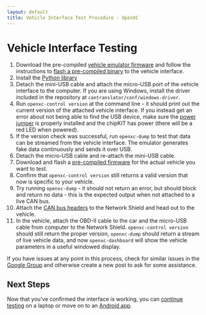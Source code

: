 ```yaml
---
layout: default
title: Vehicle Interface Test Procedure - OpenXC
---
```


<div class="page-header">
    <h1>Vehicle Interface Testing</h1>
</div>

1. Download the pre-compiled [vehicle emulator
   firmware](http://openxcplatform.com.s3.amazonaws.com/openxc-emulator-firmware.zip)
   and follow the instructions to [flash a pre-compiled
   binary](http://openxcplatform.com/cantranslator/installation/binary.html) to
   the vehicle interface.
1. Install the [Python
   library](http://openxcplatform.com/openxc-python/#installation)
1. Detach the mini-USB cable and attach the micro-USB port of the vehicle
   interface to the computer. If you are using Windows, install the driver
   included in the repository at `cantranslator/conf/windows-driver`.
1. Run `openxc-control version` at the command line - it should print out the
   current version of the attached vehicle interface. If you instead get an
   error about not being able to find the USB device, make sure the [power
   jumper](/vehicle-interface/assembly.html#power-jumper) is properly installed
   and the chipKIT has power (there will be a red LED when powered).
1. If the version check was successful, run `openxc-dump` to test that data can
   be streamed from the vehicle interface. The emulator generates fake data
   continuously and sends it over USB.
1. Detach the micro-USB cable and re-attach the mini-USB cable.
1. Download and flash a [pre-compiled
   firmware](http://openxcplatform.com/cantranslator/installation/binary.html)
   for the actual vehicle you want to test.
1. Confirm that `openxc-control version` still returns a valid version that now
   is specific to your vehicle.
1. Try running `openxc-dump` - it should not return an error, but should block
   and return no data - this is the expected output when not attached to a live
   CAN bus.
1. Attach the [CAN bus headers](/vehicle-interface/assembly.html#final-assembly)
   to the Network Shield and head out to the vehicle.
1. In the vehicle, attach the OBD-II cable to the car and the micro-USB cable
   from computer to the Network Shield. `openxc-control version` should still
   return the proper version, `openxc-dump` should return a stream of live
   vehicle data, and now `openxc-dashboard` will show the vehicle parameters in
   a useful windowed display.

If you have issues at any point in this process, check for similar issues in the
[Google Group](http://groups.google.com/group/openxc) and otherwise create a new
post to ask for some assistance.

<div class="page-header">
<h2>Next Steps</h2>
</div>

Now that you've confirmed the interface is working, you can [continue
testing][testing] on a laptop or move on to an [Android app][].

[testing]: /vehicle-interface/testing.html
[Android app]: /getting-started/library-installation.html
